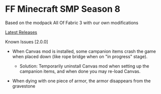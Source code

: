 # FF Minecraft SMP Season 8

Based on the modpack All Of Fabric 3 with our own modifications

[Latest Releases](https://github.com/HumanMint/FFMCS8/releases)

Known Issues [2.0.0]

- When Canvas mod is installed, some campanion items crash the game when placed down (like rope bridge when on "in progress" stage).
	- Solution: Temporarily uninstall Canvas mod when setting up the campanion items, and when done you may re-load Canvas.
	
- When dying with one piece of armor, the armor disappears from the gravestone